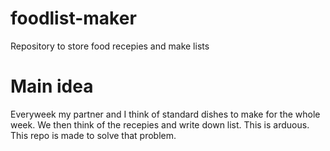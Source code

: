 # foodlist-maker
Repository to store food recepies and make lists


# Main idea
Everyweek my partner and I think of standard dishes to make for the whole week. 
We then think of the recepies and write down list. This is arduous. This repo is
made to solve that problem.
